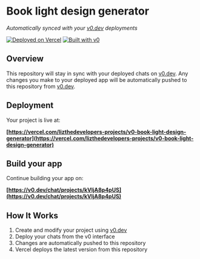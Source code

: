 # Book light design generator

*Automatically synced with your [v0.dev](https://v0.dev) deployments*

[![Deployed on Vercel](https://img.shields.io/badge/Deployed%20on-Vercel-black?style=for-the-badge&logo=vercel)](https://vercel.com/lizthedevelopers-projects/v0-book-light-design-generator)
[![Built with v0](https://img.shields.io/badge/Built%20with-v0.dev-black?style=for-the-badge)](https://v0.dev/chat/projects/kVIjA8p4pUS)

## Overview

This repository will stay in sync with your deployed chats on [v0.dev](https://v0.dev).
Any changes you make to your deployed app will be automatically pushed to this repository from [v0.dev](https://v0.dev).

## Deployment

Your project is live at:

**[https://vercel.com/lizthedevelopers-projects/v0-book-light-design-generator](https://vercel.com/lizthedevelopers-projects/v0-book-light-design-generator)**

## Build your app

Continue building your app on:

**[https://v0.dev/chat/projects/kVIjA8p4pUS](https://v0.dev/chat/projects/kVIjA8p4pUS)**

## How It Works

1. Create and modify your project using [v0.dev](https://v0.dev)
2. Deploy your chats from the v0 interface
3. Changes are automatically pushed to this repository
4. Vercel deploys the latest version from this repository